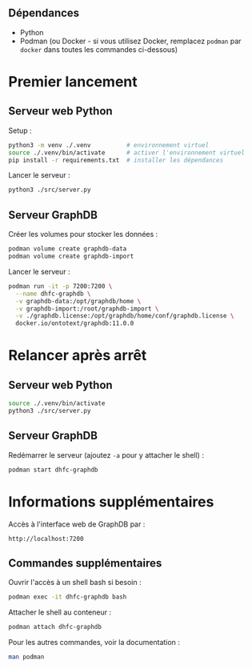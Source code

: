 ## Dépendances
- Python
- Podman (ou Docker - si vous utilisez Docker, remplacez `podman` par `docker` dans toutes les commandes ci-dessous)

# Premier lancement

## Serveur web Python

Setup :
```bash
python3 -m venv ./.venv          # environnement virtuel
source ./.venv/bin/activate      # activer l'environnement virtuel
pip install -r requirements.txt  # installer les dépendances
```

Lancer le serveur :
```bash
python3 ./src/server.py
```

## Serveur GraphDB

Créer les volumes pour stocker les données :
```bash
podman volume create graphdb-data
podman volume create graphdb-import
```

Lancer le serveur :
```bash
podman run -it -p 7200:7200 \
  --name dhfc-graphdb \
  -v graphdb-data:/opt/graphdb/home \
  -v graphdb-import:/root/graphdb-import \
  -v ./graphdb.license:/opt/graphdb/home/conf/graphdb.license \
  docker.io/ontotext/graphdb:11.0.0
```

# Relancer après arrêt

## Serveur web Python
```bash
source ./.venv/bin/activate
python3 ./src/server.py
```

## Serveur GraphDB
Redémarrer le serveur (ajoutez `-a` pour y attacher le shell) :
```bash
podman start dhfc-graphdb
```

# Informations supplémentaires

Accès à l'interface web de GraphDB par :
```
http://localhost:7200
```

## Commandes supplémentaires

Ouvrir l'accès à un shell bash si besoin :
```bash
podman exec -it dhfc-graphdb bash
```

Attacher le shell au conteneur :
```bash
podman attach dhfc-graphdb
```

Pour les autres commandes, voir la documentation :
```bash
man podman
```